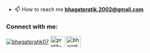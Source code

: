 - 📫 How to reach me **bhagatpratik.2002@gmail.com**

<h3 align="left">Connect with me:</h3>
<p align="left">
<a href="https://twitter.com/bhagatpratik07" target="blank"><img align="center" src="https://img.icons8.com/?size=40&id=ClbD5JTFM7FA&format=png&color=000000" alt="bhagatpratik07" /></a>
<a href="https://linkedin.com/in/pratik-bhagat07" target="blank"><img align="center" src="https://raw.githubusercontent.com/rahuldkjain/github-profile-readme-generator/master/src/images/icons/Social/linked-in-alt.svg" alt="pratik-bhagat07" height="30" width="40" /></a>
<a href="https://dev.to/bhagatpratik07" target="blank"><img align="center" src="https://cdn.jsdelivr.net/npm/simple-icons@3.0.1/icons/dev-dot-to.svg" alt="bhagatpratik07" height="30" width="40" /></a>

</p>




